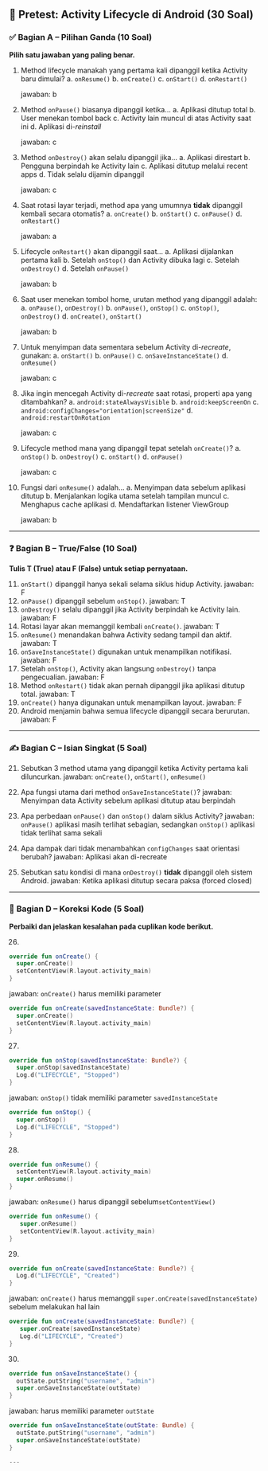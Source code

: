 ## 📄 **Pretest: Activity Lifecycle di Android (30 Soal)**

### ✅ **Bagian A – Pilihan Ganda (10 Soal)**

**Pilih satu jawaban yang paling benar.**

1. Method lifecycle manakah yang pertama kali dipanggil ketika Activity baru dimulai?
   a. `onResume()`
   b. `onCreate()`
   c. `onStart()`
   d. `onRestart()`

   jawaban: b

2. Method `onPause()` biasanya dipanggil ketika...
   a. Aplikasi ditutup total
   b. User menekan tombol back
   c. Activity lain muncul di atas Activity saat ini
   d. Aplikasi di-_reinstall_

   jawaban: c

3. Method `onDestroy()` akan selalu dipanggil jika...
   a. Aplikasi direstart
   b. Pengguna berpindah ke Activity lain
   c. Aplikasi ditutup melalui recent apps
   d. Tidak selalu dijamin dipanggil

   jawaban: c

4. Saat rotasi layar terjadi, method apa yang umumnya **tidak** dipanggil kembali secara otomatis?
   a. `onCreate()`
   b. `onStart()`
   c. `onPause()`
   d. `onRestart()`

   jawaban: a

5. Lifecycle `onRestart()` akan dipanggil saat...
   a. Aplikasi dijalankan pertama kali
   b. Setelah `onStop()` dan Activity dibuka lagi
   c. Setelah `onDestroy()`
   d. Setelah `onPause()`

   jawaban: b


6. Saat user menekan tombol home, urutan method yang dipanggil adalah:
   a. `onPause()`, `onDestroy()`
   b. `onPause()`, `onStop()`
   c. `onStop()`, `onDestroy()`
   d. `onCreate()`, `onStart()`

   jawaban: b

7. Untuk menyimpan data sementara sebelum Activity di-_recreate_, gunakan:
   a. `onStart()`
   b. `onPause()`
   c. `onSaveInstanceState()`
   d. `onResume()`

   jawaban: c

8. Jika ingin mencegah Activity di-_recreate_ saat rotasi, properti apa yang ditambahkan?
   a. `android:stateAlwaysVisible`
   b. `android:keepScreenOn`
   c. `android:configChanges="orientation|screenSize"`
   d. `android:restartOnRotation`

   jawaban: c

9. Lifecycle method mana yang dipanggil tepat setelah `onCreate()`?
   a. `onStop()`
   b. `onDestroy()`
   c. `onStart()`
   d. `onPause()`

   jawaban: c

10. Fungsi dari `onResume()` adalah...
    a. Menyimpan data sebelum aplikasi ditutup
    b. Menjalankan logika utama setelah tampilan muncul
    c. Menghapus cache aplikasi
    d. Mendaftarkan listener ViewGroup

    jawaban: b

---

### ❓ **Bagian B – True/False (10 Soal)**

**Tulis T (True) atau F (False) untuk setiap pernyataan.**

11. `onStart()` dipanggil hanya sekali selama siklus hidup Activity.
jawaban: F
12. `onPause()` dipanggil sebelum `onStop()`.
jawaban: T
13. `onDestroy()` selalu dipanggil jika Activity berpindah ke Activity lain.
jawaban: F
14. Rotasi layar akan memanggil kembali `onCreate()`.
jawaban: T
15. `onResume()` menandakan bahwa Activity sedang tampil dan aktif.
jawaban: T
16. `onSaveInstanceState()` digunakan untuk menampilkan notifikasi.
jawaban: F
17. Setelah `onStop()`, Activity akan langsung `onDestroy()` tanpa pengecualian.
jawaban: F
18. Method `onRestart()` tidak akan pernah dipanggil jika aplikasi ditutup total.
jawaban: T
19. `onCreate()` hanya digunakan untuk menampilkan layout.
jawaban: F
20. Android menjamin bahwa semua lifecycle dipanggil secara berurutan.
jawaban: F

---

### ✍️ **Bagian C – Isian Singkat (5 Soal)**

21. Sebutkan 3 method utama yang dipanggil ketika Activity pertama kali diluncurkan.
jawaban: `onCreate()`, `onStart()`, `onResume()`

22. Apa fungsi utama dari method `onSaveInstanceState()`?
jawaban: Menyimpan data Activity sebelum aplikasi ditutup atau berpindah

23. Apa perbedaan `onPause()` dan `onStop()` dalam siklus Activity?
jawaban: `onPause()` aplikasi masih terlihat sebagian, sedangkan `onStop()` aplikasi tidak terlihat sama sekali

24. Apa dampak dari tidak menambahkan `configChanges` saat orientasi berubah?
jawaban: Aplikasi akan di-recreate

25. Sebutkan satu kondisi di mana `onDestroy()` **tidak** dipanggil oleh sistem Android.
jawaban: Ketika aplikasi ditutup secara paksa (forced closed)

---

### 🔧 **Bagian D – Koreksi Kode (5 Soal)**

**Perbaiki dan jelaskan kesalahan pada cuplikan kode berikut.**

26.

```kotlin
override fun onCreate() {
  super.onCreate()
  setContentView(R.layout.activity_main)
}
```
jawaban: `onCreate()` harus memiliki parameter

```kotlin
override fun onCreate(savedInstanceState: Bundle?) {
  super.onCreate()
  setContentView(R.layout.activity_main)
}
```
27.

```kotlin
override fun onStop(savedInstanceState: Bundle?) {
  super.onStop(savedInstanceState)
  Log.d("LIFECYCLE", "Stopped")
}
```
jawaban: `onStop()` tidak memiliki parameter `savedInstanceState`
```kotlin
override fun onStop() {
  super.onStop()
  Log.d("LIFECYCLE", "Stopped")
}
```
28.

```kotlin
override fun onResume() {
  setContentView(R.layout.activity_main)
  super.onResume()
}
```
jawaban: `onResume()` harus dipanggil sebelum`setContentView()`
```kotlin
override fun onResume() {
   super.onResume()
   setContentView(R.layout.activity_main)
}
```
29.

```kotlin
override fun onCreate(savedInstanceState: Bundle?) {
  Log.d("LIFECYCLE", "Created")
}
```
jawaban: `onCreate()` harus memanggil `super.onCreate(savedInstanceState)` sebelum melakukan hal lain
```kotlin
override fun onCreate(savedInstanceState: Bundle?) {
   super.onCreate(savedInstanceState)
   Log.d("LIFECYCLE", "Created")
}
```

30.

```kotlin
override fun onSaveInstanceState() {
  outState.putString("username", "admin")
  super.onSaveInstanceState(outState)
}
```
jawaban: harus memiliki parameter `outState`
```kotlin
override fun onSaveInstanceState(outState: Bundle) {
  outState.putString("username", "admin")
  super.onSaveInstanceState(outState)
}

---

